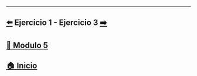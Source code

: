---

##  [⬅️](../Ejercicios/Ejercicio_1.md) Ejercicio 1 - Ejercicio 3 [➡️](./Ejercicio_3.md)

## [📄 Modulo 5](../Modulo_5.md) 

## [🏠 Inicio](../../README.md) 
